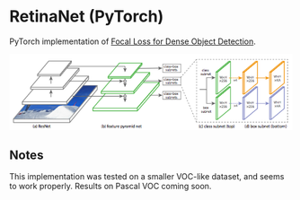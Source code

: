 # RetinaNet (PyTorch)

PyTorch implementation of [Focal Loss for Dense Object Detection](https://arxiv.org/pdf/1708.02002.pdf).

![alt text](images/retinanet.png "RetinaNet")

## Notes

This implementation was tested on a smaller VOC-like dataset, and seems to work properly.
Results on Pascal VOC coming soon.
